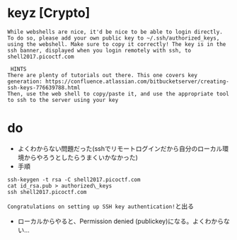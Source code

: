 # keyz [Crypto]
```
While webshells are nice, it'd be nice to be able to login directly. To do so, please add your own public key to ~/.ssh/authorized_keys, using the webshell. Make sure to copy it correctly! The key is in the ssh banner, displayed when you login remotely with ssh, to shell2017.picoctf.com

 HINTS
There are plenty of tutorials out there. This one covers key generation: https://confluence.atlassian.com/bitbucketserver/creating-ssh-keys-776639788.html
Then, use the web shell to copy/paste it, and use the appropriate tool to ssh to the server using your key
```

# do
- よくわからない問題だった(sshでリモートログインだから自分のローカル環境からやろうとしたらうまくいかなかった)
- 手順
```
ssh-keygen -t rsa -C shell2017.picoctf.com
cat id_rsa.pub > authorized\_keys
ssh shell2017.picoctf.com
```
`Congratulations on setting up SSH key authentication!`と出る
- ローカルからやると、Permission denied (publickey)になる。よくわからない…
